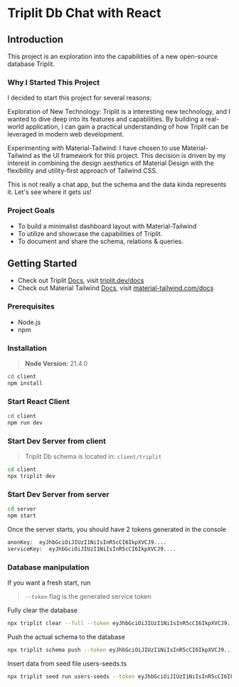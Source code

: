 
# Triplit Db Chat with React

## Introduction
This project is an exploration into the capabilities of a new open-source database Triplit.

### Why I Started This Project
I decided to start this project for several reasons:

Exploration of New Technology: Triplit is a interesting new technology, and I wanted to dive deep into its features and capabilities. By building a real-world application, I can gain a practical understanding of how Triplit can be leveraged in modern web development.

Experimenting with Material-Tailwind: I have chosen to use Material-Tailwind as the UI framework for this project. This decision is driven by my interest in combining the design aesthetics of Material Design with the flexibility and utility-first approach of Tailwind CSS.

This is not really a chat app, but the schema and the data kinda represents it. Let's see where it gets us!

### Project Goals
- To build a minimalist dashboard layout with Material-Tailwind
- To utilize and showcase the capabilities of Triplit.
- To document and share the schema, relations & queries. 

## Getting Started

- Check out Triplit [Docs](https://www.triplit.dev/docs), visit [triplit.dev/docs](https://www.triplit.dev/docs)
- Check out Material Tailwind [Docs](https://www.material-tailwind.com/docs), visit [material-tailwind.com/docs](https://www.material-tailwind.com/docs)

### Prerequisites

- Node.js
- npm

### Installation
> **Node Version:**
> 21.4.0
```sh
cd client
npm install
```

### Start React Client
```sh
cd client
npm run dev
```

### Start Dev Server from client
> Triplit Db schema is located in: `client/triplit`
```sh
cd client
npx triplit dev
```

### Start Dev Server from server
```sh
cd server
npm start
```

Once the server starts, you should have 2 tokens generated in the console
```sh
anonKey:  eyJhbGciOiJIUzI1NiIsInR5cCI6IkpXVCJ9....
serviceKey:  eyJhbGciOiJIUzI1NiIsInR5cCI6IkpXVCJ9....
```

### Database manipulation
If you want a fresh start, run
> `--token` flag is the generated service token

Fully clear the database 
```sh
npx triplit clear --full --token eyJhbGciOiJIUzI1NiIsInR5cCI6IkpXVCJ9....
```

Push the actual schema to the database
```sh
npx triplit schema push --token eyJhbGciOiJIUzI1NiIsInR5cCI6IkpXVCJ9....
```

Insert data from seed file users-seeds.ts
```sh
npx triplit seed run users-seeds --token eyJhbGciOiJIUzI1NiIsInR5cCI6IkpXVCJ9....
```